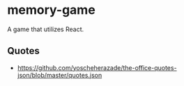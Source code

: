 # memory-game
A game that utilizes React.

## Quotes
- https://github.com/yoscheherazade/the-office-quotes-json/blob/master/quotes.json